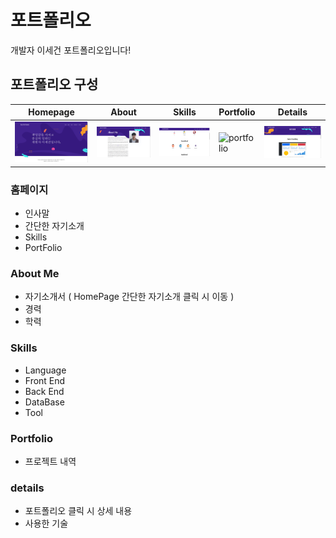 # 포트폴리오

개발자 이세건 포트폴리오입니다!

## 포트폴리오 구성

| Homepage  | About  | Skills  | Portfolio  | Details  |
|---|---|---|---|---|
| ![Homepage](https://github.com/dltprjs1/dltprjs1.github.io/blob/main/assets/images/ReadMe/portfolio_Main.png) | ![About](https://github.com/dltprjs1/dltprjs1.github.io/blob/main/assets/images/ReadMe/portfolio_AboutMe.png) | ![Skills](https://github.com/dltprjs1/dltprjs1.github.io/blob/main/assets/images/ReadMe/portfolio_Skills.png) | ![portfolio](https://user-images.githubusercontent.com/37659754/58154368-491a2e00-7c93-11e9-8900-f5a6abe0a61d.png) | ![Details](https://github.com/dltprjs1/dltprjs1.github.io/blob/main/assets/images/ReadMe/portfolio_Details.png) |

### 홈페이지

 * 인사말
 * 간단한 자기소개
 * Skills
 * PortFolio
 
### About Me

 * 자기소개서 ( HomePage 간단한 자기소개 클릭 시 이동 )
 * 경력
 * 학력
 
### Skills
 
 * Language
 * Front End
 * Back End
 * DataBase
 * Tool
   
### Portfolio

 * 프로젝트 내역
 
### details

 * 포트폴리오 클릭 시 상세 내용
 * 사용한 기술


